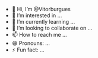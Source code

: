- 👋 Hi, I’m @Vitorburgues
- 👀 I’m interested in ...
- 🌱 I’m currently learning ...
- 💞️ I’m looking to collaborate on ...
- 📫 How to reach me ...
- 😄 Pronouns: ...
- ⚡ Fun fact: ...

<!---
Vitorburgues/Vitorburgues is a ✨ special ✨ repository because its `README.md` (this file) appears on your GitHub profile.
You can click the Preview link to take a look at your changes.
--->
